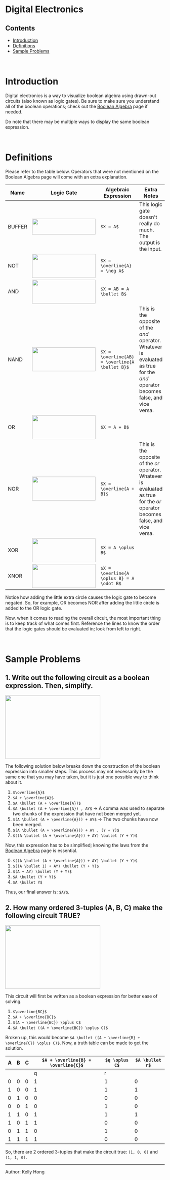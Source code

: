 # Digital Electronics

## Contents
- [Introduction](#introduction)
- [Definitions](#definitions)
- [Sample Problems](#sampleproblems)

<br>

# Introduction

Digital electronics is a way to visualize boolean algebra using drawn-out circuits (also
known as logic gates). Be sure to make sure you understand all of the boolean operations;
check out the [Boolean Algebra](/resources/acsl/booleanalgebra) page if needed.

Do note that there may be multiple ways to display the same boolean expression.

<br>

# Definitions

Please refer to the table below. Operators that were not mentioned on the Boolean
Algebra page will come with an extra explanation.

| Name | Logic Gate | Algebraic Expression | Extra Notes |
| --- | --- | --- | --- |
| BUFFER | <img src="/res/acsl/digitalelectronics/buffer.png" style="width: 200px;" height="50" /> | `$X = A$` | This logic gate doesn't really do much. The output is the input. |
| NOT | <img src="/res/acsl/digitalelectronics/not.png" style="width: 200px;" height="75" /> | `$X = \overline{A} = \neg A$` | |
| AND | <img src="/res/acsl/digitalelectronics/and.png" style="width: 200px;" height="75" /> | `$X = AB = A \bullet B$` | |
| NAND | <img src="/res/acsl/digitalelectronics/nand.png" style="width: 200px;" height="75" /> | `$X = \overline{AB} = \overline{A \bullet B}$` | This is the opposite of the *and* operator. Whatever is evaluated as true for the *and* operator becomes false, and vice versa. |
| OR | <img src="/res/acsl/digitalelectronics/or.png" style="width: 200px;" height="75" /> | `$X = A + B$` | |
| NOR | <img src="/res/acsl/digitalelectronics/nor.png" style="width: 200px;" height="75" /> | `$X = \overline{A + B}$` | This is the opposite of the *or* operator. Whatever is evaluated as true for the *or* operator becomes false, and vice versa. |
| XOR | <img src="/res/acsl/digitalelectronics/xor.png" style="width: 200px;" height="75" /> | `$X = A \oplus B$` | |
| XNOR | <img src="/res/acsl/digitalelectronics/xnor.png" style="width: 200px;" height="75" /> | `$X = \overline{A \oplus B} = A \odot B$` | |

Notice how adding the little extra circle causes the logic gate to become negated. So, for example, OR becomes NOR after
adding the little circle is added to the OR logic gate.

Now, when it comes to reading the overall circuit, the most important thing is to keep track of what comes first.
Reference the lines to know the order that the logic gates should be evaluated in; look from left to right.

<br>

# Sample Problems

## 1. Write out the following circuit as a boolean expression. Then, simplify.
<img src="/res/acsl/digitalelectronics/prob1.png" style="width: 300px;" height="200" />

The following solution below breaks down the construction of the boolean expression into smaller steps. This process
may not necessarily be the same one that you may have taken, but it is just one possible way to think about it.

1. `$\overline{A}$`
2. `$A + \overline{A}$`
3. `$A \bullet (A + \overline{A})$`
4. `$A \bullet (A + \overline{A}) , AY$` -> A comma was used to separate two chunks of the expression that have not been merged yet.
5. `$(A \bullet (A + \overline{A})) + AY$` -> The two chunks have now been merged.
6. `$(A \bullet (A + \overline{A})) + AY , (Y + Y)$`
7. `$((A \bullet (A + \overline{A})) + AY) \bullet (Y + Y)$`

Now, this expression has to be simplified; knowing the laws from the [Boolean Algebra](/resources/acsl/booleanalgebra) page
is essential.

0. `$((A \bullet (A + \overline{A})) + AY) \bullet (Y + Y)$`
1. `$((A \bullet 1) + AY) \bullet (Y + Y)$`
2. `$(A + AY) \bullet (Y + Y)$`
3. `$A \bullet (Y + Y)$`
4. `$A \bullet Y$`

Thus, our final answer is: `$AY$`.

## 2. How many ordered 3-tuples (A, B, C) make the following circuit TRUE?
<img src="/res/acsl/digitalelectronics/prob2.png" style="width: 300px;" height="200" />

This circuit will first be written as a boolean expression for better ease of solving.

1. `$\overline{BC}$`
2. `$A + \overline{BC}$`
3. `$(A + \overline{BC}) \oplus C$`
4. `$A \bullet ((A + \overline{BC}) \oplus C)$`

Broken up, this would become `$A \bullet ((A + \overline{B} + \overline{C}) \oplus C)$`. Now, a truth table can
be made to get the solution.

| A | B | C | `$A + \overline{B} + \overline{C}$` | `$q \oplus C$` | `$A \bullet r$` |
| --- | --- | --- | --- | --- | --- |
| | | | q | r | |
| 0 | 0 | 0 | 1 | 1 | 0 |
| 1 | 0 | 0 | 1 | 1 | 1 |
| 0 | 1 | 0 | 0 | 0 | 0 |
| 0 | 0 | 1 | 0 | 1 | 0 |
| 1 | 1 | 0 | 1 | 1 | 1 |
| 1 | 0 | 1 | 1 | 0 | 0 |
| 0 | 1 | 1 | 0 | 1 | 0 |
| 1 | 1 | 1 | 1 | 0 | 0 |

So, there are 2 ordered 3-tuples that make the circuit true: `(1, 0, 0)` and `(1, 1, 0)`.

---
Author: Kelly Hong
